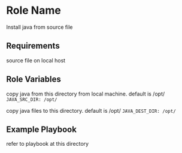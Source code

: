 Role Name
=========

Install java from source file 

Requirements
------------
source file on local host

Role Variables
--------------
copy java from this directory from local machine. default is /opt/
`JAVA_SRC_DIR: /opt/`

copy java files to this directory. default is /opt/
`JAVA_DEST_DIR: /opt/`

Example Playbook
----------------
refer to playbook at this directory
